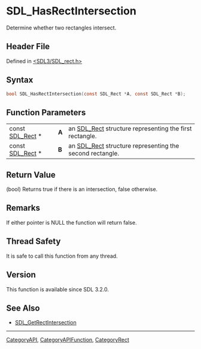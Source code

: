 # SDL_HasRectIntersection

Determine whether two rectangles intersect.

## Header File

Defined in [<SDL3/SDL_rect.h>](https://github.com/libsdl-org/SDL/blob/main/include/SDL3/SDL_rect.h)

## Syntax

```c
bool SDL_HasRectIntersection(const SDL_Rect *A, const SDL_Rect *B);
```

## Function Parameters

|                              |       |                                                                      |
| ---------------------------- | ----- | -------------------------------------------------------------------- |
| const [SDL_Rect](SDL_Rect) * | **A** | an [SDL_Rect](SDL_Rect) structure representing the first rectangle.  |
| const [SDL_Rect](SDL_Rect) * | **B** | an [SDL_Rect](SDL_Rect) structure representing the second rectangle. |

## Return Value

(bool) Returns true if there is an intersection, false otherwise.

## Remarks

If either pointer is NULL the function will return false.

## Thread Safety

It is safe to call this function from any thread.

## Version

This function is available since SDL 3.2.0.

## See Also

- [SDL_GetRectIntersection](SDL_GetRectIntersection)






----
[CategoryAPI](CategoryAPI), [CategoryAPIFunction](CategoryAPIFunction), [CategoryRect](CategoryRect)

